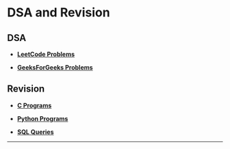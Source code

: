 # DSA and Revision

## DSA
- **[LeetCode Problems](Java/DSA/LeetCode)**

- **[GeeksForGeeks Problems](Java/DSA/GfG)**

## Revision
- **[C Programs](C/)**

- **[Python Programs](Python/adeptus)**

- **[SQL Queries](SQL/)**

---